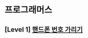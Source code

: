 # 프로그래머스 
## [Level 1] [핸드폰 번호 가리기][link]

[link]: https://programmers.co.kr/learn/courses/30/lessons/12948

